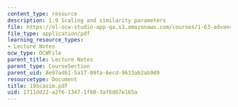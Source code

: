 ```yaml
---
content_type: resource
description: 1.9 Scaling and similarity parameters
file: https://ol-ocw-studio-app-qa.s3.amazonaws.com/courses/1-63-advanced-fluid-dynamics-of-the-environment-fall-2002/1711dd22a2f613471f603af6d67e165a_19Scasim.pdf
file_type: application/pdf
learning_resource_types:
- Lecture Notes
ocw_type: OCWFile
parent_title: Lecture Notes
parent_type: CourseSection
parent_uid: 8e97ad61-5a17-09fa-6ecd-9633ab2ab9d9
resourcetype: Document
title: 19Scasim.pdf
uid: 1711dd22-a2f6-1347-1f60-3af6d67e165a
---
```

